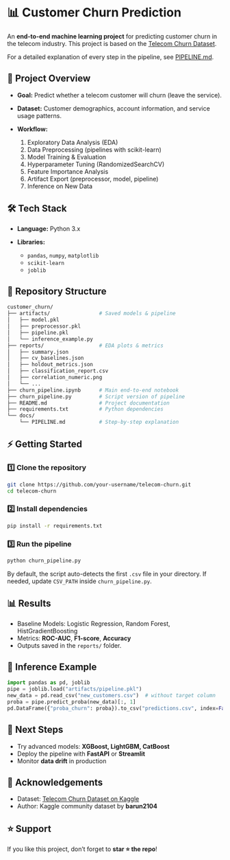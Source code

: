 # 📊 Customer Churn Prediction

An **end-to-end machine learning project** for predicting customer churn in the telecom industry. This project is based on the [Telecom Churn Dataset](https://www.kaggle.com/datasets/barun2104/telecom-churn).

For a detailed explanation of every step in the pipeline, see [PIPELINE.md](PIPELINE.md).


## 🚀 Project Overview

* **Goal:** Predict whether a telecom customer will churn (leave the service).
* **Dataset:** Customer demographics, account information, and service usage patterns.
* **Workflow:**

  1. Exploratory Data Analysis (EDA)
  2. Data Preprocessing (pipelines with scikit-learn)
  3. Model Training & Evaluation
  4. Hyperparameter Tuning (RandomizedSearchCV)
  5. Feature Importance Analysis
  6. Artifact Export (preprocessor, model, pipeline)
  7. Inference on New Data


## 🛠️ Tech Stack

* **Language:** Python 3.x
* **Libraries:**

  * `pandas`, `numpy`, `matplotlib`
  * `scikit-learn`
  * `joblib`
    

## 📂 Repository Structure

```bash
customer_churn/
├── artifacts/                # Saved models & pipeline
│   ├── model.pkl
│   ├── preprocessor.pkl
│   ├── pipeline.pkl
│   └── inference_example.py
├── reports/                  # EDA plots & metrics
│   ├── summary.json
│   ├── cv_baselines.json
│   ├── holdout_metrics.json
│   ├── classification_report.csv
│   ├── correlation_numeric.png
│   └── ...
├── churn_pipeline.ipynb      # Main end-to-end notebook
├── churn_pipeline.py         # Script version of pipeline
├── README.md                 # Project documentation
├── requirements.txt          # Python dependencies
└── docs/
    └── PIPELINE.md           # Step-by-step explanation

```


## ⚡ Getting Started

### 1️⃣ Clone the repository

```bash
git clone https://github.com/your-username/telecom-churn.git
cd telecom-churn
```

### 2️⃣ Install dependencies

```bash
pip install -r requirements.txt
```

### 3️⃣ Run the pipeline

```bash
python churn_pipeline.py
```

By default, the script auto-detects the first `.csv` file in your directory. If needed, update `CSV_PATH` inside `churn_pipeline.py`.


## 📊 Results

* Baseline Models: Logistic Regression, Random Forest, HistGradientBoosting
* Metrics: **ROC-AUC**, **F1-score**, **Accuracy**
* Outputs saved in the `reports/` folder.


## 🔮 Inference Example

```python
import pandas as pd, joblib
pipe = joblib.load("artifacts/pipeline.pkl")
new_data = pd.read_csv("new_customers.csv")  # without target column
proba = pipe.predict_proba(new_data)[:, 1]
pd.DataFrame({"proba_churn": proba}).to_csv("predictions.csv", index=False)
```


## 📌 Next Steps

* Try advanced models: **XGBoost, LightGBM, CatBoost**
* Deploy the pipeline with **FastAPI** or **Streamlit**
* Monitor **data drift** in production


## 🙌 Acknowledgements

* Dataset: [Telecom Churn Dataset on Kaggle](https://www.kaggle.com/datasets/barun2104/telecom-churn)
* Author: Kaggle community dataset by **barun2104**


## ⭐ Support

If you like this project, don’t forget to **star ⭐ the repo**!
